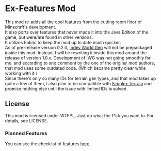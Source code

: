 # Ex-Features Mod

This mod re-adds all the cool features from the cutting room floor of Minecraft's development.<br/>
It also ports over features that never made it into the Java Edition of the game, but were/are found in other versions.<br/>
It utilizes Fabric to keep the mod up to date much quicker. <br/>
As of pre-release version 0.2.0, [Indev World Gen](https://github.com/Amb0s/indev-world-gen) will not be prepackaged inside this mod.
Instead, I will be rewriting it inside this mod around the release of version 1.0.x. Development of IWG was not going smoothly for me,
and according to one comment by the one of the original mod authors, that mod uses some outdated code. (Which became pretty clear while working with it.)<br/>
Since there's only so many IDs for terrain gen types, and that mod takes up quite a few of them, I also plan to be compatible with 
[Simplex Terrain](https://github.com/SuperCoder7979/simplexterrain) and promise nothing else until the issue with limited IDs is solved.

## License

This mod is licensed under WTFPL.
Just do what the f*ck you want to. For details, see LICENSE.

### Planned Features

You can see the checklist of features [here](https://trello.com/b/rmQW76Am/ex-features-mod)